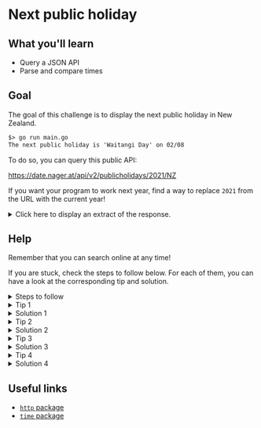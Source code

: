 # Next public holiday

## What you'll learn

- Query a JSON API
- Parse and compare times

## Goal

The goal of this challenge is to display the next public holiday in New Zealand.

```txt
$> go run main.go
The next public holiday is 'Waitangi Day' on 02/08
```

To do so, you can query this public API:

https://date.nager.at/api/v2/publicholidays/2021/NZ

If you want your program to work next year, find a way to replace `2021` from
the URL with the current year!

<details>
<summary>Click here to display an extract of the response.</summary>

```json
[
  {
    "date": "2021-01-01",
    "localName": "New Year's Day",
    "name": "New Year's Day",
    "countryCode": "NZ",
    "fixed": false,
    "global": true,
    "counties": null,
    "launchYear": null,
    "type": "Public"
  },
  {
    "date": "2021-01-04",
    "localName": "Day after New Year's Day",
    "name": "Day after New Year's Day",
    "countryCode": "NZ",
    "fixed": false,
    "global": true,
    "counties": null,
    "launchYear": null,
    "type": "Public"
  },
  {
    "date": "2021-02-08",
    "localName": "Waitangi Day",
    "name": "Waitangi Day",
    "countryCode": "NZ",
    "fixed": false,
    "global": true,
    "counties": null,
    "launchYear": null,
    "type": "Public"
  }
]
```

</details>

## Help

Remember that you can search online at any time!

If you are stuck, check the steps to follow below. For each of them, you can have a
look at the corresponding tip and solution.

<details>
<summary>Steps to follow</summary>

1. Create the URL with the current year

1. Define the type that will contain the API response

1. Call the API and save the response in a variable

1. Find out which public holiday is next based on the current time

</details>

<details>
<summary>Tip 1</summary>

To create the URL with the current year, you can use the following functions:

- [`fmt.Sprintf`](https://golang.org/pkg/fmt/#Sprintf): to insert a variable in a string

- [`time.Now`](https://golang.org/pkg/time/#Now): to get the current time

</details>

<details>
<summary>Solution 1</summary>

```go
// Define the base URL
const publicHolidayAPI = "https://date.nager.at/api/v2/publicholidays"

// Retrieve the current date and time
now := time.Now()

// Extract the year of the current time
year := now.Year()

// Build the url with the base URL + current year + country code
url := fmt.Sprintf("%s/%d/NZ", publicHolidayAPI, year)

// Note that you could also make the country code variable :)
```

</details>

<details>
<summary>Tip 2</summary>

You can enter the url in your favorite web browser and look at how the response
looks like.

Focus on what you are trying to achieve: display the name of the next public
holiday.

The only information you need are:

- `name`: display the name of the public holiday,
- `date`: date of the public holiday.

Click [here](https://gobyexample.com/structs) to see an example of how to
declare a struct in Go.

And [here](https://gobyexample.com/json) to see how to give it the possibility
to retrieve some json fields.

</details>

<details>
<summary>Solution 2</summary>

```go
// PublicHoliday contains the name and date of a public holiday.
type PublicHoliday struct {
	Name string `json:"name"`
	Date string `json:"date"`
}
```

</details>

<details>
<summary>Tip 3</summary>

To call the API and retrieve the response, have a look at the following
functions:

- [`http.Get`](https://golang.org/pkg/net/http/#example_Get): Send a GET
  request to the specified URL

- [`json.NewDecoder`](https://golang.org/pkg/encoding/json/#NewDecoder) and
  [`Decode`](https://golang.org/pkg/encoding/json/#Decoder.Decode): To decode the
  response body (formatted in JSON) into a given struct.

</details>

<details>
<summary>Solution 3</summary>

```go
	// Send a GET request to the public holiday API (see tip 1 to make the year
	// always valid!)
	const url = "https://date.nager.at/api/v2/publicholidays/2021/NZ"
	resp, err := http.Get(url)

	// Remember to always handle the error! You can print it or return it if you
	// are in a function.
	if err != nil {
		fmt.Printf("Could not fetch public holidays from API %s: %w\n", url, err)
		return
	}

	defer resp.Body.Close()

	// Because the API's response is an array of public holidays, we need to store
	// it in a slice.
	// Let's start by declaring a slice of our struct (see declaration in
	// solution 2).
	publicHolidays := []PublicHoliday{}

	// We decode the response body in our struct and handle the error directly.
	if err := json.NewDecoder(resp.Body).Decode(&publicHolidays); err != nil {
		fmt.Printf("could not decode request body: %w\n", err)
		return
	}
```

</details>

<details>
<summary>Tip 4</summary>

The last step is to compare the public holidays date with our current time.

You will need to loop through each public holiday (from the API response) to:

1. [`Parse`](https://golang.org/pkg/time/#Parse) the date (see example
   [here](https://gobyexample.com/time-formatting-parsing)): It will transform the
   `string` into a `time`. The `time` type allows you to do operations with the
   time (like comparing which time is after another one for example!)

1. Compare the current time with the date of the public holiday: if you have a
   look at the API response, you can see that the dates are ordered (from Jan. to
   Dec.). The first one to be greater than the current time is the correct one!
   Have a look at the [`After`](https://golang.org/pkg/time/#Time.After) function.

</details>

<details>
<summary>Solution 4</summary>

```go
// getNextPublicHoliday takes as a parameter all the public holidays of the current year
// and return the next public holiday.
func getNextPublicHoliday(publicHolidays []PublicHoliday) (*PublicHoliday, error) {
	// Get the current date and time.
	now := time.Now()

	// Loop through all the public holidays this year.
	for _, ph := range publicHolidays {
		// Convert the public holiday date from a `string` into a `time`.
		// We can now use functions specific to time (otherwise, Go
		// doesn't know what our `string` contains).
		date, err := time.Parse("2006-01-02", ph.Date)
		if err != nil {
			return nil, fmt.Errorf("failed to parse time %s: %w", ph.Date, err)
		}

		// We can compare the public holiday's date with the current date.
		// The first public holiday to be after "now" is the good one (the api
		// response is ordered).
		if date.After(now) {
			return &ph, nil
		}
	}

	// Do not forget to handle the end of the year where the next public holiday
	// is the following year...
	return nil, fmt.Errorf("the next public holiday will be in %d!", now.Year() + 1)
}
```

</details>

## Useful links

- [`http` package](https://golang.org/pkg/net/http/)
- [`time` package](https://golang.org/pkg/net/time/)

